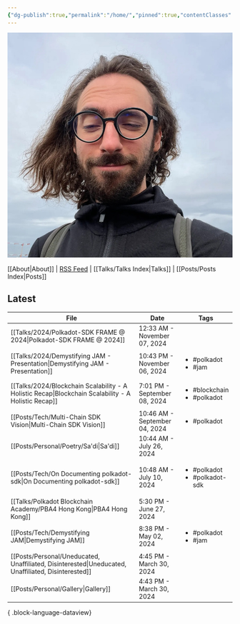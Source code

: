 ```yaml
---
{"dg-publish":true,"permalink":"/home/","pinned":true,"contentClasses":"homepage","tags":["gardenEntry"],"created":"2024-03-24T17:35:09.000+07:00","updated":"2024-09-20T16:15:47.683+07:00"}
---
```


![Screenshot 2023-11-01 at 21.21.06.jpeg|300](/img/user/resources/Screenshot%202023-11-01%20at%2021.21.06.jpeg)

[[About\|About]] | [RSS Feed](./feed.xml) | [[Talks/Talks Index\|Talks]] | [[Posts/Posts Index\|Posts]]

## Latest 
| File                                                                                                   | Date                          | Tags                                              |
| ------------------------------------------------------------------------------------------------------ | ----------------------------- | ------------------------------------------------- |
| [[Talks/2024/Polkadot-SDK FRAME @ 2024\|Polkadot-SDK FRAME @ 2024]]                                 | 12:33 AM - November 07, 2024  | <ul></ul>                                         |
| [[Talks/2024/Demystifying JAM - Presentation\|Demystifying JAM - Presentation]]                     | 10:43 PM - November 06, 2024  | <ul><li>#polkadot</li><li>#jam</li></ul>          |
| [[Talks/2024/Blockchain Scalability - A Holistic Recap\|Blockchain Scalability - A Holistic Recap]] | 7:01 PM - September 08, 2024  | <ul><li>#blockchain</li><li>#polkadot</li></ul>   |
| [[Posts/Tech/Multi-Chain SDK Vision\|Multi-Chain SDK Vision]]                                       | 10:46 AM - September 04, 2024 | <ul><li>#polkadot</li></ul>                       |
| [[Posts/Personal/Poetry/Sa'di\|Sa'di]]                                                              | 10:44 AM - July 26, 2024      | <ul></ul>                                         |
| [[Posts/Tech/On Documenting polkadot-sdk\|On Documenting polkadot-sdk]]                             | 10:48 AM - July 10, 2024      | <ul><li>#polkadot</li><li>#polkadot-sdk</li></ul> |
| [[Talks/Polkadot Blockchain Academy/PBA4 Hong Kong\|PBA4 Hong Kong]]                                | 5:30 PM - June 27, 2024       | <ul></ul>                                         |
| [[Posts/Tech/Demystifying JAM\|Demystifying JAM]]                                                   | 8:38 PM - May 02, 2024        | <ul><li>#polkadot</li><li>#jam</li></ul>          |
| [[Posts/Personal/Uneducated, Unaffiliated, Disinterested\|Uneducated, Unaffiliated, Disinterested]] | 4:45 PM - March 30, 2024      | <ul></ul>                                         |
| [[Posts/Personal/Gallery\|Gallery]]                                                                 | 4:43 PM - March 30, 2024      | <ul></ul>                                         |

{ .block-language-dataview}


